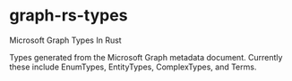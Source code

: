 # graph-rs-types

Microsoft Graph Types In Rust

Types generated from the Microsoft Graph metadata document. Currently
these include EnumTypes, EntityTypes, ComplexTypes, and Terms.
